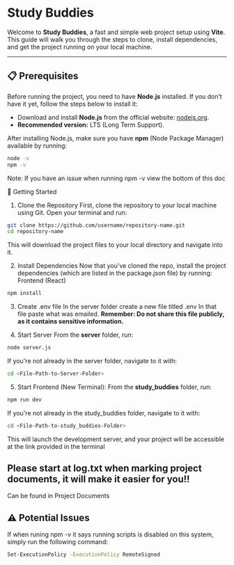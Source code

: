 # Study Buddies 

Welcome to **Study Buddies**, a fast and simple web project setup using **Vite**. This guide will walk you through the steps to clone, install dependencies, and get the project running on your local machine.

---
## 📋 Prerequisites

Before running the project, you need to have **Node.js** installed. If you don’t have it yet, follow the steps below to install it:

- Download and install **Node.js** from the official website: [nodejs.org](https://nodejs.org/en/download).
- **Recommended version:** LTS (Long Term Support).

After installing Node.js, make sure you have **npm** (Node Package Manager) available by running:

```bash
node -v
npm -v
```

Note: If you have an issue when running npm -v view the bottom of this doc 

🚀 Getting Started
1. Clone the Repository
First, clone the repository to your local machine using Git. Open your terminal and run:
```bash
git clone https://github.com/username/repository-name.git
cd repository-name
```
This will download the project files to your local directory and navigate into it.


2. Install Dependencies
Now that you've cloned the repo, install the project dependencies (which are listed in the package.json file) by running:
Frontend (React)
```bash
npm install
```

3. Create .env file
In the server folder create a new file titled .env
In that file paste what was emailed. 
**Remember: Do not share this file publicly, as it contains sensitive information.**

4. Start Server
From the **server** folder, run:

```bash
node server.js
```
If you're not already in the server folder, navigate to it with:

```bash
cd <File-Path-to-Server-Folder>
```

5. Start Frontend (New Terminal):
From the **study_buddies** folder, run:

```bash
npm run dev
```

If you're not already in the study_buddies folder, navigate to it with:

```bash
cd <File-Path-to-study_buddies-Folder>
```

This will launch the development server, and your project will be accessible at the link provided in the terminal

## Please start at log.txt when marking project documents, it will make it easier for you!! 
Can be found in Project Documents


## ⚠️ Potential Issues

If when runing npm -v it says running scripts is disabled on this system, simply run the following command:

```bash
Set-ExecutionPolicy -ExecutionPolicy RemoteSigned
```